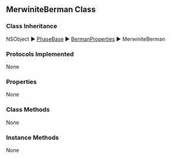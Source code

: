 ## MerwiniteBerman Class  
### Class Inheritance  
NSObject ▶️ [PhaseBase](PhaseBase.html) ▶️ [BermanProperties](BermanProperties.html) ▶️ MerwiniteBerman  

### Protocols Implemented  
None  

### Properties  
None 

### Class Methods  
None  

### Instance Methods  
None